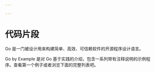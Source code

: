 ```yaml
---

---
```


# 代码片段

Go 是一门被设计用来构建简单、高效、可信赖软件的开源程序设计语言。

Go by Example 是对 Go 基于实践的介绍，包含一系列带有注释说明的示例程序。查看第一个例子或者浏览下面的完整列表吧。
